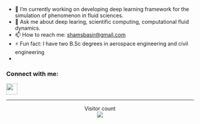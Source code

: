 
- 🔭 I’m currently working on developing deep learning framework for the simulation of phenomenon in fluid sciences. 
- 💬 Ask me about deep learing, scientific computing, computational fluid dynamics.
- 📫 How to reach me: shamsbasir@gmail.com
- ⚡ Fun fact: I have two B.Sc degrees in aerospace engineering and civil engineering
- 

<p align="center">
<h3 align="left">Connect with me:</h3>
<p align="left">
<a href="https://www.linkedin.com/in/shamsulhaqbasir/" target="blank"><img align="center](https://www.linkedin.com/in/shamsulhaqbasir/" src="https://raw.githubusercontent.com/rahuldkjain/github-profile-readme-generator/master/src/images/icons/Social/linked-in-alt.svg" height="30" width="30" /></a> 
  
---
</p>
 <p align="center"> 
  Visitor count<br>
   <img src="https://profile-counter.glitch.me/shamsbasir/count.svg" />
</p>
